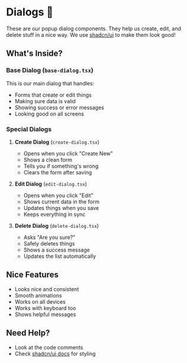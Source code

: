 # Dialogs 💬

These are our popup dialog components. They help us create, edit, and delete stuff in a nice way. We use [shadcn/ui](https://ui.shadcn.com/) to make them look good!

## What's Inside?

### Base Dialog (`base-dialog.tsx`)

This is our main dialog that handles:

- Forms that create or edit things
- Making sure data is valid
- Showing success or error messages
- Looking good on all screens

### Special Dialogs

1. **Create Dialog** (`create-dialog.tsx`)

   - Opens when you click "Create New"
   - Shows a clean form
   - Tells you if something's wrong
   - Clears the form after saving

2. **Edit Dialog** (`edit-dialog.tsx`)

   - Opens when you click "Edit"
   - Shows current data in the form
   - Updates things when you save
   - Keeps everything in sync

3. **Delete Dialog** (`delete-dialog.tsx`)
   - Asks "Are you sure?"
   - Safely deletes things
   - Shows a success message
   - Updates the list automatically

## Nice Features

- Looks nice and consistent
- Smooth animations
- Works on all devices
- Works with keyboard too
- Shows helpful messages

## Need Help?

- Look at the code comments
- Check [shadcn/ui docs](https://ui.shadcn.com/) for styling
